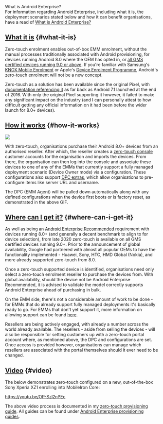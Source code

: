 <!---
title: "What is Android zero-touch enrolment?"
date: "2017-10-26"
--->

<div class="callout callout-info">
	<div class="callout-heading">What is Android Enterprise?</div>
	For information regarding Android Enterprise, including what it is, the deployment scenarios stated below and how it can benefit organisations, have a read of	<a href="/docs/enterprise-mobility/android/android-enterprise-device-support/#what-is-android-enterprise">What is Android Enterprise?</a>
</div>

## [What it is](#what-it-is) {#what-it-is}

Zero-touch enrolment enables out-of-box EMM enrolment, without the manual processes traditionally associated with Android provisioning, for devices running Android 8.0 where the OEM has opted in, or [all GMS certified devices running 9.0 or above](/2020/11/google-announce-big-changes-to-zero-touch/). If you're familiar with Samsung's [KNOX Mobile Enrolment](https://www.samsungknox.com/en/solutions/mobile-enrollment) or Apple's [Device Enrolment Programme](https://deploy.apple.com), Android's zero-touch enrolment will not be a new concept.

Zero-touch as a solution has been available since the original Pixel, with [documentation referencing it](https://developers.google.com/android/work/requirements/features) as far back as Android 7.1 launched at the end of 2016. With only the original Pixel supporting it however, it failed to make any significant impact on the industry (and I can personally attest to how difficult getting any official information on it had been before the wider launch for 8.0+ devices).

## [How it works](#how-it-works) {#how-it-works}

[![](/wp-content/uploads/2017/09/ZT-Demo-Gif_pixel.gif)](/wp-content/uploads/2017/09/ZT-Demo-Gif_pixel.gif)

With zero-touch, organisations purchase their Android 8.0+ devices from an authorised reseller. After which, the reseller creates a [zero-touch console](https://partner.android.com/zerotouch) customer accounts for the organisation and imports the devices. From there, the organisation can then log into the console and associate these devices to one of any of the EMMs that currently support a fully managed deployment scenario (Device Owner mode) via a configuration. These configurations also support [DPC extras](/docs/enterprise-mobility/android/android-enterprise-zero-touch-dpc-extras-collection/), which allow organisations to pre-configure items like server URL and username.

The DPC (EMM Agent) will be pulled down automatically along with any defined configurations when the device first boots or is factory reset, as demonstrated in the above GIF.

## [Where can I get it?](#where-can-i-get-it) {#where-can-i-get-it}

As well as being an [Android Enterprise Recommended](/docs/enterprise-mobility/android/what-is-android-enterprise-recommended/) requirement with devices running 8.0+ (and generally a decent benchmark to align to for device selection), from late 2020 zero-touch is available on all GMS certified devices running 9.0+. Prior to the announcement of global availability, Google had partnered with almost all popular OEMs to have the functionality implemented - Huawei, Sony, HTC, HMD Global (Nokia), and more already supported zero-touch from 8.0.

Once a zero-touch supported device is identified, organisations need only select a zero-touch enrolment reseller to purchase the devices from. With global availability, should the device not be Android Enterprise Recommended, it is advised to validate the model correctly supports Android Enterprise ahead of purchasing in bulk.

On the EMM side, there's not a considerable amount of work to be done - for EMMs that do already support fully managed deployments it's basically ready to go. For EMMs that don't yet support it, more information on allowing support can be found [here](https://developers.google.com/android/work/requirements/work-managed-device).

Resellers are being actively engaged, with already a number across the world already available. The resellers - aside from selling the devices - will also be responsible for setting customers up with a zero-touch portal account where, as mentioned above, the DPC and configurations are set. Once access is provided however, organisations can manage which resellers are associated with the portal themselves should it ever need to be changed.

## [Video](#video) {#video}

The below demonstrates zero-touch configured on a new, out-of-the-box Sony Xperia XZ1 enrolling into MobileIron Core:

https://youtu.be/OP-Szl2nPEc

The above video process is documented in my [zero-touch provisioning guide](/download/doc/ae-guides/Android-enterprise_WM-ZT-MICore.pdf). All guides can be found under [Android Enterprise provisioning guides](/docs/enterprise-mobility/android/android-enterprise-provisioning-guides/).
